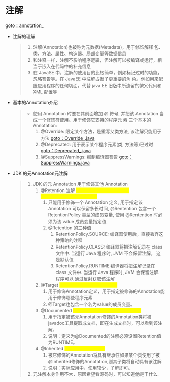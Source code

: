 # 注解

[goto：annotation\_](https://gitee.com/jia-yan\_dong/code/tree/master/Java/javacode/chapter11/src/com/hspedu/annotation\_)

*   注解的理解

    > 1. 注解(Annotation)也被称为元数据(Metadata)，用于修饰解释 包、类、方法、属性、构造器、局部变量等数据信息
    > 2. 和注释一样，注解不影响程序逻辑，但注解可以被编译或运行，相当于嵌入在代码中的补充信息
    > 3. 在 JavaSE 中，注解的使用目的比较简单，例如标记过时的功能，忽略警告等。在 JavaEE 中注解占据了更重要的角 色，例如用来配置应用程序的任何切面，代替 java EE 旧版中所遗留的繁冗代码和 XML 配置等


*   基本的Annotation介绍

    > * 使用 Annotation 时要在其前面增加 @ 符号, 并把该 Annotation 当成一个修饰符使用。用于修饰它支持的程序元 素 三个基本的 Annotation:
    >   1. @Override: 限定某个方法，是重写父类方法, 该注解只能用于方法 [goto：Override\_.java](https://gitee.com/jia-yan\_dong/code/blob/master/Java/javacode/chapter11/src/com/hspedu/annotation\_/Override\_.java)
    >   2. @Deprecated: 用于表示某个程序元素(类, 方法等)已过时 [goto：Deprecated\_.java](https://gitee.com/jia-yan\_dong/code/blob/master/Java/javacode/chapter11/src/com/hspedu/annotation\_/Deprecated\_.java)
    >   3. @SuppressWarnings: 抑制编译器警告 [goto：SuppressWarnings.java](https://gitee.com/jia-yan\_dong/code/blob/master/Java/javacode/chapter11/src/com/hspedu/annotation\_/SuppressWarnings\_.java)


*   JDK 的元Annotation元注解

    > 1. JDK 的元 Annotation 用于修饰其他 Annotation
    >    1. @Retention 注解 <mark style="color:yellow;">**指定注解的作用范围，三种 SOURCE,CLASS,RUNTIME**</mark>
    >       1. 只能用于修饰一个 Annotation 定义, 用于指定该 Annotation 可以保留多长时间, @Rentention 包含一个 RetentionPolicy 类型的成员变量, 使用 @Rentention 时必须为该 value 成员变量指定值
    >       2. @Retention 的三种值
    >          1. RetentionPolicy.SOURCE: 编译器使用后，直接丢弃这种策略的注释&#x20;
    >          2. RetentionPolicy.CLASS: 编译器将把注解记录在 class 文件中. 当运行 Java 程序时, JVM 不会保留注解。 这是默认值
    >          3. RetentionPolicy.RUNTIME:编译器将把注解记录在 class 文件中. 当运行 Java 程序时, JVM 会保留注解. 程序可以 通过反射获取该注解
    >    2. @Target <mark style="color:yellow;">**指定注解可以在哪些地方使用**</mark>
    >       1. 用于修饰Annotation定义，用于指定被修饰的Annotation能用于修饰哪些程序元素
    >       2. @Target也包含一个名为value的成员变量。
    >    3. @Documented <mark style="color:yellow;">**指定该注解是否会在 javadoc 体现**</mark>
    >       1. 用于指定被该元Annotation修饰的Annotation类将被 javadoc工具提取成文档，即在生成文档时，可以看到该注解。
    >       2. 说明：定义为@Documented的注解必须设置Retention值为RUNTIME。
    >    4. @Inherited <mark style="color:yellow;">**子类会继承父类注解**</mark>
    >       1. 被它修饰的Annotation将具有继承性如果某个类使用了被@Inherited修饰的Annotation,则其子类将自动具有该注解
    >       2. 说明：实际应用中，使用较少，了解即可。
    > 2. 元注解本身作用不大，原因希望看源码时，可以知道他是干什么.
